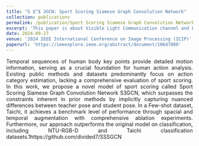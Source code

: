 ```yaml
---
title: "S $^$ 3GCN: Sport Scoring Siamese Graph Convolution Network"
collection: publications
permalink: /publication/Sport Scoring Siamese Graph Convolution Network
excerpt: 'This paper is about Visible Light Communication channel and Light algorithm.'
date: 2024-09-27
venue: '2024 IEEE International Conference on Image Processing (ICIP)'
paperurl: 'https://ieeexplore.ieee.org/abstract/document/10647800'
---
```




<div style="text-align: justify;">Temporal sequences of human body key points provide detailed motion information, serving as a crucial foundation for human action analysis. Existing public methods and datasets predominantly focus on action category estimation, lacking a comprehensive evaluation of sport scoring. In this work, we propose a novel model of sport scoring called Sport Scoring Siamese Graph Convolution Network S3GCN, which surpasses the constraints inherent in prior methods by implicitly capturing nuanced differences between teacher pose and student pose. In a Few-shot dataset, Taichi, it achieves a benchmark level of performance through spacial and temporal augmentation with comprehensive ablation experiments. Furthermore, our approach outperforms the original model on classification, including NTU-RGB-D and Taichi classification datasets.1https://github.com/divided7/SSSGCN</div>



